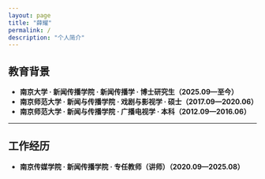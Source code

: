 ```yaml
---
layout: page
title: "薛耀"
permalink: /
description: "个人简介"
---
```


## 教育背景
- **南京大学 · 新闻传播学院 · 新闻传播学 · 博士研究生（2025.09—至今）**
- **南京师范大学 · 新闻与传播学院 · 戏剧与影视学 · 硕士（2017.09—2020.06）**
- **南京师范大学 · 新闻与传播学院 · 广播电视学 · 本科（2012.09—2016.06）**

---

## 工作经历
- **南京传媒学院 · 新闻传播学院 · 专任教师（讲师）（2020.09—2025.08）**
